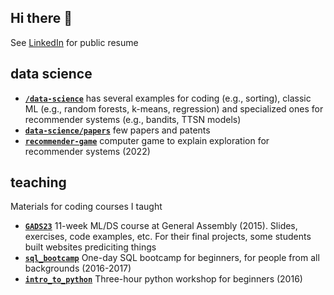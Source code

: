 ## Hi there 👋

See [LinkedIn](https://www.linkedin.com/in/rubennaeff) for public resume


## data science

- [**`/data-science`**](./../data-science) has several examples for coding (e.g., sorting), classic ML (e.g., random forests, k-means, regression) and specialized ones for recommender systems (e.g., bandits, TTSN models)
- [**`data-science/papers`**](./../data-science/papers) few papers and patents
- [**`recommender-game`**](./../recommender-game) computer game to explain exploration for recommender systems (2022)


## teaching

Materials for coding courses I taught

- [**`GADS23`**](./../GADS23) 11-week ML/DS course at General Assembly (2015). Slides, exercises, code examples, etc. For their final projects, some students built websites prediciting things
- [**`sql_bootcamp`**](./../sql_bootcamp) One-day SQL bootcamp for beginners, for people from all backgrounds (2016-2017)
- [**`intro_to_python`**](./../intro_to_python) Three-hour python workshop for beginners (2016)
 




<!--
**rubennaeff/rubennaeff** is a ✨ _special_ ✨ repository because its `README.md` (this file) appears on your GitHub profile.

Here are some ideas to get you started:

- 🔭 I’m currently working on ...
- 🌱 I’m currently learning ...
- 👯 I’m looking to collaborate on ...
- 🤔 I’m looking for help with ...
- 💬 Ask me about ...
- 📫 How to reach me: ...
- 😄 Pronouns: ...
- ⚡ Fun fact: ...
-->
